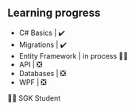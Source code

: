 ## Learning progress
- C# Basics | ✔️
- Migrations | ✔️
- Entity Framework | in process 👨‍🎓
- API | ❎
- Databases | ❎
- WPF | ❎

👨‍🎓 SGK Student
